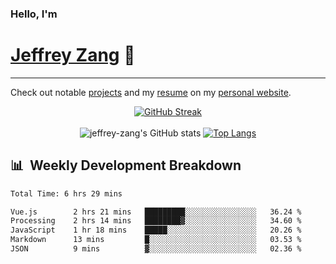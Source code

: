 
### Hello, I'm 
# [Jeffrey Zang](https://www.linkedin.com/in/jeffreyzang/) 🦀

---

Check out notable [projects](https://jeffz.dev/projects) and my [resume](https://jeffz.dev/resume) on my [personal website](https://jeffz.dev/).

<div align = 'center'>

[![GitHub Streak](https://github-readme-streak-stats.herokuapp.com/?user=jeffrey-zang&theme=tokyonight)](https://git.io/streak-stats)
<br></br>
![jeffrey-zang's GitHub stats](https://github-readme-stats.vercel.app/api?username=jeffrey-zang&show_icons=true&theme=tokyonight&hide_rank=true&hide=stars) 
[![Top Langs](https://github-readme-stats.vercel.app/api/top-langs/?username=jeffrey-zang&hide=ShaderLab,HLSL&layout=compact&theme=tokyonight)](https://github.com/anuraghazra/github-readme-stats)

</div>

## 📊 &nbsp;Weekly Development Breakdown
<!--START_SECTION:waka-->

```txt
Total Time: 6 hrs 29 mins

Vue.js        2 hrs 21 mins   █████████░░░░░░░░░░░░░░░░   36.24 %
Processing    2 hrs 14 mins   ████████▓░░░░░░░░░░░░░░░░   34.60 %
JavaScript    1 hr 18 mins    █████░░░░░░░░░░░░░░░░░░░░   20.26 %
Markdown      13 mins         █░░░░░░░░░░░░░░░░░░░░░░░░   03.53 %
JSON          9 mins          ▓░░░░░░░░░░░░░░░░░░░░░░░░   02.36 %
```

<!--END_SECTION:waka-->

